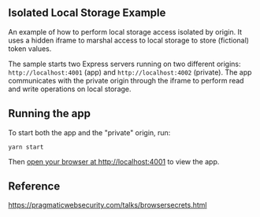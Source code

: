 ## Isolated Local Storage Example

An example of how to perform local storage access isolated by origin. It uses a hidden iframe to marshal access to local storage to store (fictional) token values.

The sample starts two Express servers running on two different origins: `http://localhost:4001` (app) and `http://localhost:4002` (private). The app communicates with the private origin through the iframe to perform read and write operations on local storage.

## Running the app

To start both the app and the "private" origin, run:

```
yarn start
```

Then [open your browser at http://localhost:4001](http://localhost:4001) to view the app.

## Reference

https://pragmaticwebsecurity.com/talks/browsersecrets.html
